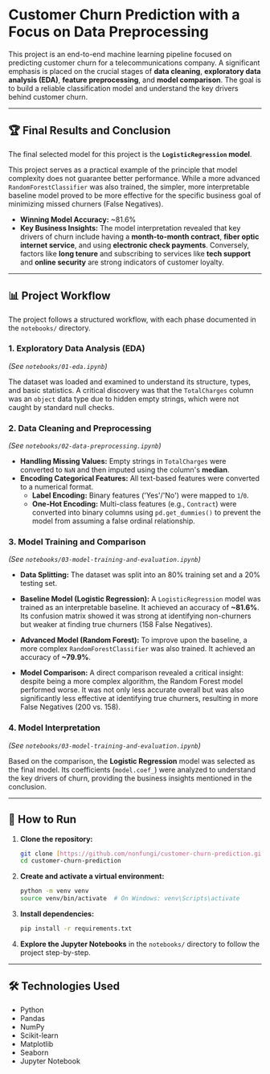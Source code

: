 # Customer Churn Prediction with a Focus on Data Preprocessing

This project is an end-to-end machine learning pipeline focused on predicting customer churn for a telecommunications company. A significant emphasis is placed on the crucial stages of **data cleaning**, **exploratory data analysis (EDA)**, **feature preprocessing**, and **model comparison**. The goal is to build a reliable classification model and understand the key drivers behind customer churn.

---

## 🏆 Final Results and Conclusion

The final selected model for this project is the **`LogisticRegression` model**.

This project serves as a practical example of the principle that model complexity does not guarantee better performance. While a more advanced `RandomForestClassifier` was also trained, the simpler, more interpretable baseline model proved to be more effective for the specific business goal of minimizing missed churners (False Negatives).

* **Winning Model Accuracy:** ~81.6%
* **Key Business Insights:** The model interpretation revealed that key drivers of churn include having a **month-to-month contract**, **fiber optic internet service**, and using **electronic check payments**. Conversely, factors like **long tenure** and subscribing to services like **tech support** and **online security** are strong indicators of customer loyalty.

---

## 📊 Project Workflow

The project follows a structured workflow, with each phase documented in the `notebooks/` directory.

### 1. Exploratory Data Analysis (EDA)
*(See `notebooks/01-eda.ipynb`)*

The dataset was loaded and examined to understand its structure, types, and basic statistics. A critical discovery was that the `TotalCharges` column was an `object` data type due to hidden empty strings, which were not caught by standard null checks.

### 2. Data Cleaning and Preprocessing
*(See `notebooks/02-data-preprocessing.ipynb`)*

* **Handling Missing Values:** Empty strings in `TotalCharges` were converted to `NaN` and then imputed using the column's **median**.
* **Encoding Categorical Features:** All text-based features were converted to a numerical format.
    * **Label Encoding:** Binary features ('Yes'/'No') were mapped to `1`/`0`.
    * **One-Hot Encoding:** Multi-class features (e.g., `Contract`) were converted into binary columns using `pd.get_dummies()` to prevent the model from assuming a false ordinal relationship.

### 3. Model Training and Comparison
*(See `notebooks/03-model-training-and-evaluation.ipynb`)*

* **Data Splitting:** The dataset was split into an 80% training set and a 20% testing set.

* **Baseline Model (Logistic Regression):** A `LogisticRegression` model was trained as an interpretable baseline. It achieved an accuracy of **~81.6%**. Its confusion matrix showed it was strong at identifying non-churners but weaker at finding true churners (158 False Negatives).

* **Advanced Model (Random Forest):** To improve upon the baseline, a more complex `RandomForestClassifier` was also trained. It achieved an accuracy of **~79.9%**.

* **Model Comparison:** A direct comparison revealed a critical insight: despite being a more complex algorithm, the Random Forest model performed worse. It was not only less accurate overall but was also significantly less effective at identifying true churners, resulting in more False Negatives (200 vs. 158).

### 4. Model Interpretation
*(See `notebooks/03-model-training-and-evaluation.ipynb`)*

Based on the comparison, the **Logistic Regression** model was selected as the final model. Its coefficients (`model.coef_`) were analyzed to understand the key drivers of churn, providing the business insights mentioned in the conclusion.

---

## 🚀 How to Run

1.  **Clone the repository:**
    ```bash
    git clone [https://github.com/nonfungi/customer-churn-prediction.git](https://github.com/nonfungi/customer-churn-prediction.git)
    cd customer-churn-prediction
    ```

2.  **Create and activate a virtual environment:**
    ```bash
    python -m venv venv
    source venv/bin/activate  # On Windows: venv\Scripts\activate
    ```

3.  **Install dependencies:**
    ```bash
    pip install -r requirements.txt
    ```

4.  **Explore the Jupyter Notebooks** in the `notebooks/` directory to follow the project step-by-step.

---

## 🛠️ Technologies Used

* Python
* Pandas
* NumPy
* Scikit-learn
* Matplotlib
* Seaborn
* Jupyter Notebook